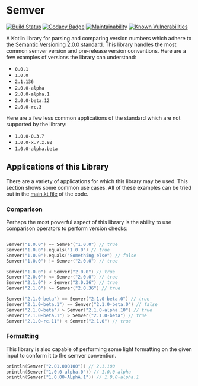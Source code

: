 # Semver

[![Build Status](https://dev.azure.com/oliverspryn/semver/_apis/build/status/oliverspryn.semver?branchName=develop)](https://dev.azure.com/oliverspryn/semver/_build/latest?definitionId=1&branchName=develop) [![Codacy Badge](https://api.codacy.com/project/badge/Grade/939149ebbddd487b9beae339f0f2d836)](https://www.codacy.com/app/oliverspryn/semver?utm_source=github.com&amp;utm_medium=referral&amp;utm_content=oliverspryn/semver&amp;utm_campaign=Badge_Grade) [![Maintainability](https://api.codeclimate.com/v1/badges/053a1e8e2bb58c5b2426/maintainability)](https://codeclimate.com/github/oliverspryn/semver/maintainability) [![Known Vulnerabilities](https://snyk.io//test/github/oliverspryn/semver/badge.svg?targetFile=build.gradle)](https://snyk.io//test/github/oliverspryn/semver?targetFile=build.gradle)

A Kotlin library for parsing and comparing version numbers which adhere to the [Semantic Versioning 2.0.0 standard](https://semver.org). This library handles the most common semver version and pre-release version conventions. Here are a few examples of versions the library can understand:

- `0.0.1`
- `1.0.0`
- `2.1.136`
- `2.0.0-alpha`
- `2.0.0-alpha.1`
- `2.0.0-beta.12`
- `2.0.0-rc.3`

Here are a few less common applications of the standard which are not supported by the library:

- `1.0.0-0.3.7`
- `1.0.0-x.7.z.92`
- `1.0.0-alpha.beta`

## Applications of this Library

There are a variety of applications for which this library may be used. This section shows some common use cases. All of these examples can be tried out in the [main.kt file](https://github.com/oliverspryn/semver/blob/develop/src/main/kotlin/com/oliverspryn/library/main.kt) of the code.

### Comparison

Perhaps the most powerful aspect of this library is the ability to use comparison operators to perform version checks:

```kotlin

Semver("1.0.0") == Semver("1.0.0") // true
Semver("1.0.0").equals("1.0.0") // true
Semver("1.0.0").equals("Something else") // false
Semver("1.0.0") != Semver("2.0.0") // true

Semver("1.0.0") < Semver("2.0.0") // true
Semver("2.0.0") <= Semver("2.0.0") // true
Semver("2.1.0") > Semver("2.0.36") // true
Semver("2.1.0") >= Semver("2.0.36") // true

Semver("2.1.0-beta") == Semver("2.1.0-beta.0") // true
Semver("2.1.0-beta.1") == Semver("2.1.0-beta.0") // false
Semver("2.1.0-beta") > Semver("2.1.0-alpha.10") // true
Semver("2.1.0-beta.1") > Semver("2.1.0-beta") // true
Semver("2.1.0-rc.11") < Semver("2.1.0") // true
```

### Formatting

This library is also capable of performing some light formatting on the given input to conform it to the semver convention.

```kotlin
println(Semver("2.01.000100")) // 2.1.100
println(Semver("1.0.0-alpha.0")) // 1.0.0-alpha
println(Semver("1.0.00-ALphA.1")) // 1.0.0-alpha.1
```
